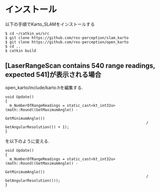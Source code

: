 # インストール
以下の手順でKarto_SLAMをインストールする  
~~~ 
$ cd ~/catkin_ws/src
$ git clone https://github.com/ros-perception/slam_karto
$ git clone https://github.com/ros-perception/open_karto
$ cd ..
$ catkin build
~~~

## [LaserRangeScan contains 540 range readings, expected 541]が表示される場合

open_karto/include/karto.hを編集する.
~~~
void Update()
{
  m_NumberOfRangeReadings = static_cast<kt_int32u>(math::Round((GetMaximumAngle() -
                                                                GetMinimumAngle())
                                                                / GetAngularResolution()) + 1);
}
~~~
を以下のように変える.
~~~
void Update()
{
  m_NumberOfRangeReadings = static_cast<kt_int32u>(math::Round((GetMaximumAngle() -
                                                                GetMinimumAngle())
                                                                / GetAngularResolution()));
}
~~~